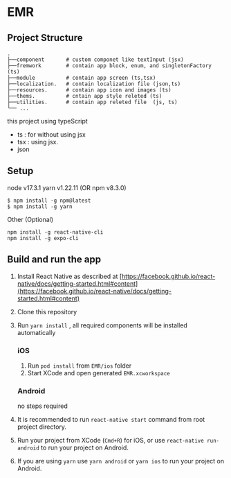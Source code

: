 # EMR

## Project Structure


    .
    ├──component       # custom componet like textInput (jsx)
    ├──fremwork        # contain app block, enum, and singletonFactory (ts)
    ├──module          # contain app screen (ts,tsx)
    ├──localization.   # contain localization file (json,ts)
    ├──resources.      # contain app icon and images (ts)
    ├──thems.          # cntain app style releted (ts)
    ├──utilities.      # contain app releted file  (js, ts) 
    └── ...

this project using typeScript 
  - ts : for without using jsx
  - tsx : using jsx. 
  - json
 
    
## Setup

node v17.3.1
yarn v1.22.11 (OR npm v8.3.0)

```
$ npm install -g npm@latest
$ npm install -g yarn
```
Other (Optional)

```
npm install -g react-native-cli
npm install -g expo-cli
```

  ## Build and run the app

1. Install React Native as described at [https://facebook.github.io/react-native/docs/getting-started.html#content](https://facebook.github.io/react-native/docs/getting-started.html#content)
2. Clone this repository
3. Run `yarn install` , all required components will be installed automatically

    ### iOS
      
    1. Run `pod install` from `EMR/ios` folder
    2. Start XCode and open generated `EMR.xcworkspace`
     
    ### Android
    
    no steps required
        
4. It is recommended to run `react-native start` command from root project directory.
5. Run your project from XCode (`Cmd+R`) for iOS, or use `react-native run-android` to run your project on Android.
6. If you are using `yarn` use `yarn android` or `yarn ios` to run your project on Android.
